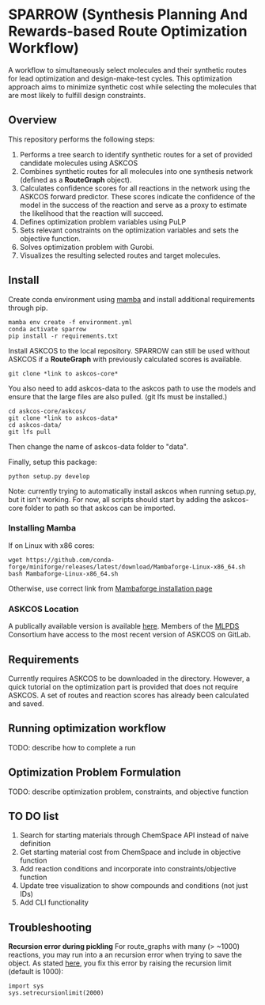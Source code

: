 # SPARROW (Synthesis Planning And Rewards-based Route Optimization Workflow)

A workflow to simultaneously select molecules and their synthetic routes for lead optimization and design-make-test cycles. This optimization approach aims to minimize synthetic cost while selecting the molecules that are most likely to fulfill design constraints.  

## Overview 
This repository performs the following steps: 
1. Performs a tree search to identify synthetic routes for a set of provided candidate molecules using ASKCOS 
2. Combines synthetic routes for all molecules into one synthesis network (defined as a **RouteGraph** object).
3. Calculates confidence scores for all reactions in the network using the ASKCOS forward predictor. These scores indicate the confidence of the model in the success of the reaction and serve as a proxy to estimate the likelihood that the reaction will succeed. 
4. Defines optimization problem variables using PuLP
5. Sets relevant constraints on the optimization variables and sets the objective function. 
6. Solves optimization problem with Gurobi.  
7. Visualizes the resulting selected routes and target molecules. 

## Install 
Create conda environment using [mamba](https://mamba.readthedocs.io/en/latest/installation.html) and install additional requirements through pip. 

```
mamba env create -f environment.yml
conda activate sparrow
pip install -r requirements.txt
```

Install ASKCOS to the local repository. SPARROW can still be used without ASKCOS if a **RouteGraph** with previously calculated scores is available.  
```
git clone *link to askcos-core*
```

You also need to add askcos-data to the askcos path to use the models and ensure that the large files are also pulled. (git lfs must be installed.)
```
cd askcos-core/askcos/
git clone *link to askcos-data*
cd askcos-data/
git lfs pull
```
Then change the name of askcos-data folder to "data". 

Finally, setup this package: 
```
python setup.py develop
```
Note: currently trying to automatically install askcos when running setup.py, but it isn't working. For now, all scripts should start by adding the askcos-core folder to path so that askcos can be imported.  

### Installing Mamba
If on Linux with x86 cores: 
```
wget https://github.com/conda-forge/miniforge/releases/latest/download/Mambaforge-Linux-x86_64.sh
bash Mambaforge-Linux-x86_64.sh
```
Otherwise, use correct link from [Mambaforge installation page](https://github.com/conda-forge/miniforge/releases/latest/download/Mambaforge-Linux-x86_64.sh)

### ASKCOS Location 
A publically available version is available [here](https://github.com/ASKCOS). Members of the [MLPDS](https://mlpds.mit.edu/) Consortium have access to the most recent version of ASKCOS on GitLab. 

## Requirements 
Currently requires ASKCOS to be downloaded in the directory. However, a quick tutorial on the optimization part is provided that does not require ASKCOS. A set of routes and reaction scores has already been calculated and saved. 


## Running optimization workflow 
TODO: describe how to complete a run 

##  Optimization Problem Formulation 
TODO: describe optimization problem, constraints, and objective function 

## TO DO list
1. Search for starting materials through ChemSpace API instead of naive definition 
2. Get starting material cost from ChemSpace and include in objective function 
3. Add reaction conditions and incorporate into constraints/objective function 
4. Update tree visualization to show compounds and conditions (not just IDs)
5. Add CLI functionality 

## Troubleshooting 

**Recursion error during pickling** 
For route_graphs with many (> ~1000) reactions, you may run into a an recursion error when trying to save the object. As stated [here](http://docs.python.org/library/pickle.html#what-can-be-pickled-and-unpickled), you fix this error by raising the recursion limit (default is 1000): 
```
import sys 
sys.setrecursionlimit(2000)
```
